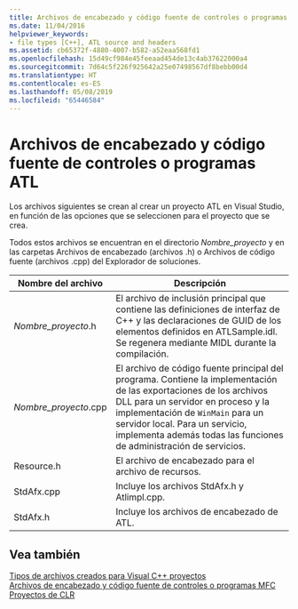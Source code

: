 ```yaml
---
title: Archivos de encabezado y código fuente de controles o programas ATL
ms.date: 11/04/2016
helpviewer_keywords:
- file types [C++], ATL source and headers
ms.assetid: cb65372f-4880-4007-b582-a52eaa568fd1
ms.openlocfilehash: 15d49cf984e45feeaad454de13c4ab37622000a4
ms.sourcegitcommit: 7d64c5f226f925642a25e07498567df8bebb00d4
ms.translationtype: HT
ms.contentlocale: es-ES
ms.lasthandoff: 05/08/2019
ms.locfileid: "65446584"
---
```

# <a name="atl-program-or-control-source-and-header-files"></a>Archivos de encabezado y código fuente de controles o programas ATL

Los archivos siguientes se crean al crear un proyecto ATL en Visual Studio, en función de las opciones que se seleccionen para el proyecto que se crea.

Todos estos archivos se encuentran en el directorio *Nombre_proyecto* y en las carpetas Archivos de encabezado (archivos .h) o Archivos de código fuente (archivos .cpp) del Explorador de soluciones.

|Nombre del archivo|Descripción|
|---------------|-----------------|
|*Nombre_proyecto*.h|El archivo de inclusión principal que contiene las definiciones de interfaz de C++ y las declaraciones de GUID de los elementos definidos en ATLSample.idl. Se regenera mediante MIDL durante la compilación.|
|*Nombre_proyecto*.cpp|El archivo de código fuente principal del programa. Contiene la implementación de las exportaciones de los archivos DLL para un servidor en proceso y la implementación de `WinMain` para un servidor local. Para un servicio, implementa además todas las funciones de administración de servicios.|
|Resource.h|El archivo de encabezado para el archivo de recursos.|
|StdAfx.cpp|Incluye los archivos StdAfx.h y Atlimpl.cpp.|
|StdAfx.h|Incluye los archivos de encabezado de ATL.|

## <a name="see-also"></a>Vea también

[Tipos de archivos creados para Visual C++ proyectos](file-types-created-for-visual-cpp-projects.md)<br>
[Archivos de encabezado y código fuente de controles o programas MFC](mfc-program-or-control-source-and-header-files.md)<br>
[Proyectos de CLR](files-created-for-clr-projects.md)
